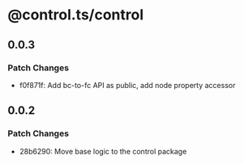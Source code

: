 # @control.ts/control

## 0.0.3

### Patch Changes

- f0f871f: Add bc-to-fc API as public, add node property accessor

## 0.0.2

### Patch Changes

- 28b6290: Move base logic to the control package
